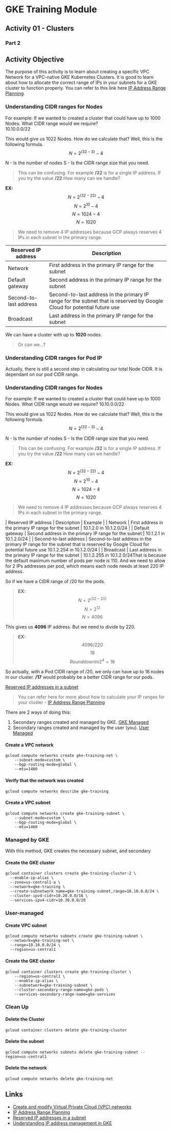 # GKE Training Module
## Activity 01 - Clusters
### Part 2

## Activity Objective

The purpose of this activity is to learn about creating a specific VPC Network for a VPC-native GKE Kubernetes Clusters. It is good to learn about how to allocate the correct range of IPs in your subnets for a GKE cluster to function properly. You can refer to this link here [IP Address Range Planning](https://cloud.google.com/kubernetes-engine/docs/concepts/alias-ips#defaults_limits).

### Understanding CIDR ranges for Nodes 
For example: If we wanted to created a cluster that could have up to 1000 Nodes. What CIDR range would we require? \
10.10.0.0/22

This would give us 1022 Nodes.
How do we calculate that? Well, this is the following formula.
$$N = 2^{(32 - S)} - 4$$

N - Is the number of nodes
S - Is the CIDR range size that you need.
> This can be confusing. For example **/32** is for a single IP address. If you try the value **/22** How many can we handle?

**EX:**
$$N = 2^{(32 - 22)} - 4$$
$$N = 2^10 - 4$$
$$N = 1024 - 4$$
$$N = 1020$$

> We need to remove 4 IP addresses because GCP always reserves 4 IPs in each subnet in the primary range.

| Reserved IP address | Description | 
| ------------------- | ----------- |
| Network | First address in the primary IP range for the subnet |
| Default gateway | Second address in the primary IP range for the subnet |
| Second-to-last address | Second-to-last address in the primary IP range for the subnet that is reserved by Google Cloud for potential future use |
| Broadcast | Last address in the primary IP range for the subnet |

We can have a cluster with up to **1020** nodes.
> Or can we...?

### Understanding CIDR ranges for Pod IP
Actually, there is still a second step in calculating our total Node CIDR. It is dependant on our pod CIDR range.

### Understanding CIDR ranges for Nodes 
For example: If we wanted to created a cluster that could have up to 1000 Nodes. What CIDR range would we require?
10.10.0.0/22

This would give us 1022 Nodes.
How do we calculate that? Well, this is the following formula.
$$N = 2^{(32 - S)} - 4$$

N - Is the number of nodes
S - Is the CIDR range size that you need.
> This can be confusing. For example **/32** is for a single IP address. If you try the value **/22** How many can we handle?

**EX:**
$$N = 2^{(32 - 22)} - 4$$
$$N = 2^10 - 4$$
$$N = 1024 - 4$$
$$N = 1020$$

> We need to remove 4 IP addresses because GCP always reserves 4 IPs in each subnet in the primary range.

| Reserved IP address | Description | Example |
| Network | First address in the primary IP range for the subnet | 10.1.2.0 in 10.1.2.0/24 |
| Default gateway | Second address in the primary IP range for the subnet | 10.1.2.1 in 10.1.2.0/24 |
| Second-to-last address | Second-to-last address in the primary IP range for the subnet that is reserved by Google Cloud for potential future use  10.1.2.254 in 10.1.2.0/24 |
| Broadcast | Last address in the primary IP range for the subnet | 10.1.2.255 in 10.1.2.0/24That is because the default maximum number of pods per node is 110. And we need to allow for 2 IPs addresses per pod, which means each node needs at least 220 IP address.

So if we have a CIDR range of /20 for the pods.
> **EX:**
$$N = 2^{(32 - 20)}$$
$$N = 2^12$$
$$N = 4096$$

This gives us **4096** IP address. But we need to divide by 220.
> **EX:**
$$4096 / 220 $$
$$18$$
$$Round down to 2^4 = 16$$

So actually, with a Pod CIDR range of /20, we only can have up to 16 nodes in our cluster.
**/17** would probably be a better CIDR range for our pods.

 [Reserved IP addresses in a subnet](https://cloud.google.com/vpc/docs/vpc#reserved_ip_addresses_in_every_subnet)
> You can refer here for more about how to calculate your IP ranges for your cluster - [IP Address Range Planning](https://cloud.google.com/kubernetes-engine/docs/concepts/alias-ips#defaults_limits)

There are 2 ways of doing this:
1. Secondary ranges created and managed by GKE. [GKE Managed](#managed-by-gke)
1. Secondary ranges created and managed by the user (you). [User Managed](#user-managed)


#### Create a VPC network
```
gcloud compute networks create gke-training-net \
    --subnet-mode=custom \
    --bgp-routing-mode=global \
    --mtu=1460
```

#### Verify that the network was created
```
gcloud compute networks describe gke-training
```

#### Create a VPC subnet
```
gcloud compute networks create gke-training-subnet \
    --subnet-mode=custom \
    --bgp-routing-mode=global \
    --mtu=1460
```

### Managed by GKE

With this method, GKE creates the necessary subnet, and secondary 
#### Create the GKE cluster
```
gcloud container clusters create gke-training-cluster-2 \
  --enable-ip-alias \
  --zone=us-central1-a \
  --network=gke-training \
  --create-subnetwork name=gke-training-subnet,range=10.10.0.0/24 \
  --cluster-ipv4-cidr=10.20.0.0/16 \
  --services-ipv4-cidr=10.30.0.0/20
```

### User-managed
#### Create VPC subnet
```
gcloud compute networks subnets create gke-training-subnet \
  --network=gke-training-net \
  --range=10.10.0.0/24 \
  --region=us-central1
```

#### Create the GKE cluster
```
gcloud container clusters create gke-training-cluster \
    --region=us-central1 \
    --enable-ip-alias \
    --subnetwork=gke-training-subnet \
    --cluster-secondary-range-name=gke-pods \
    --services-secondary-range-name=gke-services
```


### Clean Up

#### Delete the Cluster
```
gcloud container clusters delete gke-training-cluster
```

#### Delete the subnet
```
gcloud compute networks subnets delete gke-training-subnet --region=us-central1
```

#### Delete the network
```
gcloud compute networks delete gke-training-net
```

## Links
* [Create and modify Virtual Private Cloud (VPC) networks](https://cloud.google.com/vpc/docs/create-modify-vpc-networks)
* [IP Address Range Planning](https://cloud.google.com/kubernetes-engine/docs/concepts/alias-ips#defaults_limits)
* [Reserved IP addresses in a subnet](https://cloud.google.com/vpc/docs/vpc#reserved_ip_addresses_in_every_subnet)
* [Understanding IP address management in GKE](https://cloud.google.com/blog/products/containers-kubernetes/ip-address-management-in-gke)
